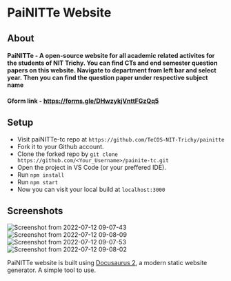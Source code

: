 # PaiNITTe Website

## About

#### PaiNITTe - A open-source website for all academic related activites for the students of NIT Trichy. You can find CTs and end semester question papers on this website. Navigate to department from left bar and select year. Then you can find the question paper under respective subject name

#### Gform link - <https://forms.gle/DHwzykjVnttFGzQq5>

## Setup

- Visit paiNITTe-tc repo at `https://github.com/TeCOS-NIT-Trichy/painitte`
- Fork it to your Github account.
- Clone the forked repo by `git clone https://github.com/<Your_Username>/painite-tc.git`
- Open the project in VS Code (or your preffered IDE).
- Run `npm install`
- Run `npm start`
- Now you can visit your local build at `localhost:3000`

## Screenshots

![Screenshot from 2022-07-12 09-07-43](https://user-images.githubusercontent.com/33419526/178404398-7998dac2-4109-48e3-b3b2-de4b8b81db06.png)
![Screenshot from 2022-07-12 09-08-09](https://user-images.githubusercontent.com/33419526/178404422-91d01e33-13c1-420a-aa8d-2f8759db00d9.png)
![Screenshot from 2022-07-12 09-07-53](https://user-images.githubusercontent.com/33419526/178404409-b1edabc8-7ca3-4a41-adb6-5d1f5bd999b0.png)
![Screenshot from 2022-07-12 09-08-02](https://user-images.githubusercontent.com/33419526/178404417-dd064754-fb84-436d-a95f-d713d22892f1.png)

PaiNITTe website is built using [Docusaurus 2](https://docusaurus.io/), a modern static website generator. A simple tool to use.
